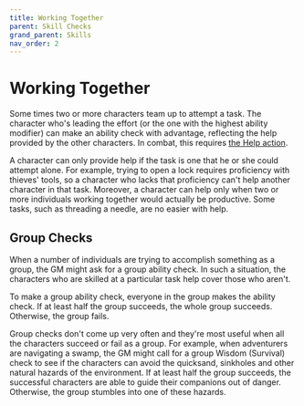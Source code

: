 ```yaml
---
title: Working Together
parent: Skill Checks
grand_parent: Skills
nav_order: 2
---
```


# Working Together
Some times two or more characters team up to attempt a task. The character who's leading the effort (or the one with the highest ability modifier) can make an ability check with advantage, reflecting the help provided by the other characters. In combat, this requires [the Help action](https://stormchaserroleplaying.com/stormchaserRPG/Combat/ActionsinCombat/Help/).

A character can only provide help if the task is one that he or she could attempt alone. For example, trying to open a lock requires proficiency with thieves' tools, so a character who lacks that proficiency can't help another character in that task. Moreover, a character can help only when two or more individuals working together would actually be productive. Some tasks, such as threading a needle, are no easier with help.

## Group Checks
When a number of individuals are trying to accomplish something as a group, the GM might ask for a group ability check. In such a situation, the characters who are
skilled at a particular task help cover those who aren't.

To make a group ability check, everyone in the group makes the ability check. If at least half the group succeeds, the whole group succeeds. Otherwise, the group fails.

Group checks don't come up very often and they're most useful when all the characters succeed or fail as a group. For example, when adventurers are navigating a swamp, the GM might call for a group Wisdom (Survival) check to see if the characters can avoid the quicksand, sinkholes and other natural hazards of the environment. If at least half the group succeeds, the successful characters are able to guide their companions out of danger. Otherwise, the group stumbles into one of these hazards.
